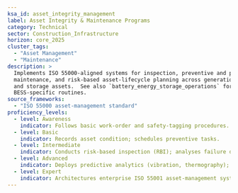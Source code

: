 ```yaml
---
ksa_id: asset_integrity_management
label: Asset Integrity & Maintenance Programs
category: Technical
sector: Construction_Infrastructure
horizon: core_2025
cluster_tags:
  - "Asset Management"
  - "Maintenance"
description: >
  Implements ISO 55000-aligned systems for inspection, preventive and predictive
  maintenance, and risk-based asset-lifecycle planning across generation, grid,
  and storage assets.  See also `battery_energy_storage_operations` for
  BESS-specific routines.
source_frameworks:
  - "ISO 55000 asset-management standard"  
proficiency_levels:
  - level: Awareness
    indicator: Follows basic work-order and safety-tagging procedures.
  - level: Basic
    indicator: Records asset condition; schedules preventive tasks.
  - level: Intermediate
    indicator: Conducts risk-based inspection (RBI); analyses failure data; updates CMMS.
  - level: Advanced
    indicator: Deploys predictive analytics (vibration, thermography); optimises spare-parts strategy.
  - level: Expert
    indicator: Architectures enterprise ISO 55001 asset-management system; mentors engineers; links integrity KPIs to financial plans.
---
```

